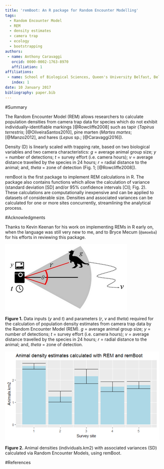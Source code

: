 ```yaml
---
title: 'remBoot: An R package for Random Encounter Modelling'
tags:
  - Random Encounter Model
  - REM
  - density estimates
  - camera trap
  - ecology
  - bootstrapping
authors:
 - name: Anthony Caravaggi
   orcid: 0000-0002-1763-8970
   affiliation: 1
affiliations:
 - name: School of Biological Sciences, Queen's University Belfast, Belfast BT9 7BL, UK
   index: 1
date: 10 January 2017
bibliography: paper.bib
---
```


#Summary

The Random Encounter Model (REM) allows researchers to calculate population densities from camera trap data for species which do not exhibit individually-identifiable markings [@Rowcliffe2008] such as tapir (_Tapirus terrestris_; [@OliveiraSantos2010], pine marten (_Martes martes_; [@Manzo2012], and hares (_Lepus_ sp.; [@Caravaggi2016]).

Density (D) is linearly scaled with trapping rate, based on two biological variables and two camera characteristics: _g_ = average animal group size; _y_ = number of detections; _t_ = survey effort (i.e. camera hours); _v_ = average distance travelled by the species in 24 hours; _r_ = radial distance to the animal; and, _theta_ = zone of detection (Fig. 1; [@Rowcliffe2008]).

remBoot is the first package to implement REM calculations in R. The package also contains functions which allow the calculation of variance (standard deviation [SD] and/or 95% confidence intervals [CI]; Fig. 2). These calculations are computationally inexpensive and can be applied to datasets of considerable size. Densities and associated variances can be calculated for one or more sites concurrently, streamlining the analytical process.

#Acknowledgments

Thanks to Kevin Keenan for his work on implementing REMs in R early on, when the language was still very new to me, and to Bryce Mecum (`@amoeba`) for his efforts in reviewing this package.

![REM diagram](REM_diagram.jpg)

__Figure 1.__ Data inputs (_y_ and _t_) and parameters (_r_, _v_ and _theta_) required for the calculation of population density estimates from camera trap data by the Random Encounter Model (REM). _g_ = average animal group size; _y_ = number of detections; _t_ = survey effort (i.e. camera hours); _v_ = average distance travelled by the species in 24 hours; _r_ = radial distance to the animal; and, _theta_ = zone of detection.

![Density plot](density_plot.png)

__Figure 2.__ Animal densities (individuals.km2) with associated variances (SD) calculated via Random Encounter Models, using remBoot.

#References
